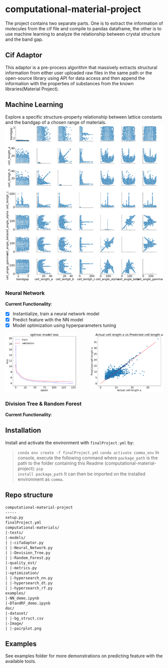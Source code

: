 # computational-material-project
The project contains two separate parts. One is to extract the information of molecules from the cif file and compile to pandas dataframe, the other is to use machine learning to analyze the relationship between crystal structure and the band gap.

## Cif Adaptor
This adaptor is a pre-process algorithm that massively extracts structural information from either user uploaded raw files in the same path or the open-source library using API for data access and then append the information with the properties of substances from the known libraries(Material Project).

## Machine Learning
Explore a specific structure-property relationship between lattice constants and the bandgap of a chosen range of materials.
![image](https://github.com/cif-data-concentration/computational-material-project/blob/main/doc/Image/pairplot.png)

### Neural Network
__Current Functionality__:
- [x] Instantialize, train a neural network model
- [x] Predict feature with the NN model
- [x] Model optimization using hyperparameters tuning

<p float="left">
  <img src=https://github.com/cif-data-concentration/computational-material-project/blob/main/doc/Image/optimal%20nn%20model%20loss.png width="45%" aligh = left />
  <img src=https://github.com/cif-data-concentration/computational-material-project/blob/main/doc/Image/actual%20vs%20predictde.png width="46.5%" align = right />
</p>

### Division Tree & Random Forest
__Current Functionality__:

###

## Installation
Install and activate the environment with `finalProject.yml` by:
> `conda env create -f finalProject.yml`
> `conda activate comma_env`
In console, execute the following command where <code>package_path</code> is the path to the folder containing this Readme (computational-material-project):
> <code>pip install package_path</code>
It can then be imported on the installed environment as <code>comma</code>.

## Repo structure
```
computational-material-project
-----
setup.py
finalProject.yml
computational-materials/
|-tests/
|-models/
| |-cifadaptor.py
| |-Neural_Network.py
| |-Devision_Tree.py
| |-Random_Forest.py
|-quality_est/
| |-metrics.py
|-optimization/
| |-hypersearch_nn.py
| |-hypersearch_dt.py
| |-hypersearch_rf.py
examples/
|-NN_demo.ipynb
|-DTandRF_demo.ipynb
doc/
|-dataset/
| |-bg_struct.csv
|-Image/
| |-pairplot.png

```
## Examples
See examples folder for more demonstrations on predicting feature with the available tools.
